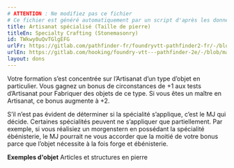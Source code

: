 ```yaml
---
# ATTENTION : Ne modifiez pas ce fichier
# Ce fichier est généré automatiquement par un script d'après les données du module Foundry VTT officiel et de sa traduction
title: Artisanat spécialisé (Taille de pierre)
titleEn: Specialty Crafting (Stonemasonry)
id: TWkwy0uQvTGlgEFG
urlFr: https://gitlab.com/pathfinder-fr/foundryvtt-pathfinder2-fr/-/blob/master/data/feats/TWkwy0uQvTGlgEFG.htm
urlEn: https://gitlab.com/hooking/foundry-vtt---pathfinder-2e/-/blob/master/packs/data/feats.db/specialty-crafting-stonemasonry.json
layout: dons
---
```

Votre formation s’est concentrée sur l’Artisanat d’un type d’objet en particulier. Vous gagnez un bonus de circonstances de +1 aux tests d’Artisanat pour Fabriquer des objets de ce type. Si vous êtes un maître en Artisanat, ce bonus augmente à +2.

S’il n’est pas évident de déterminer si la spécialité s’applique, c’est le MJ qui décide. Certaines spécialités peuvent ne s’appliquer que partiellement. Par exemple, si vous réalisiez un morgenstern en possédant la spécialité ébénisterie, le MJ pourrait ne vous accorder que la moitié de votre bonus parce que l’objet nécessite à la fois forge et ébénisterie.

**Exemples d'objet** Articles et structures en pierre
